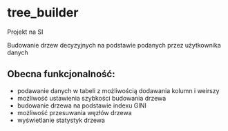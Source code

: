 # tree_builder

Projekt na SI

Budowanie drzew decyzyjnych na podstawie podanych przez użytkownika danych

## Obecna funkcjonalność:
- podawanie danych w tabeli z możliwością dodawania kolumn i weirszy
- możliwość ustawienia szybkości budowania drzewa
- budowanie drzewa na podstawie indexu GINI
- możliwość przesuwania węzłów drzewa
- wyświetlanie statystyk drzewa
